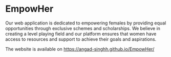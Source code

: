 # EmpowHer
Our web application is dedicated to empowering females by providing equal opportunities through exclusive schemes and scholarships. We believe in creating a level playing field and our platform ensures that women have access to resources and support to achieve their goals and aspirations. 


The website is available on https://angad-singhh.github.io/EmpowHer/
